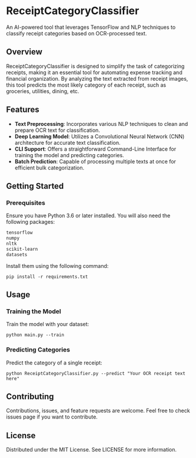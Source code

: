 # ReceiptCategoryClassifier

An AI-powered tool that leverages TensorFlow and NLP techniques to classify receipt categories based on OCR-processed text.

## Overview

ReceiptCategoryClassifier is designed to simplify the task of categorizing receipts, making it an essential tool for automating expense tracking and financial organization. By analyzing the text extracted from receipt images, this tool predicts the most likely category of each receipt, such as groceries, utilities, dining, etc.

## Features

- **Text Preprocessing**: Incorporates various NLP techniques to clean and prepare OCR text for classification.
- **Deep Learning Model**: Utilizes a Convolutional Neural Network (CNN) architecture for accurate text classification.
- **CLI Support**: Offers a straightforward Command-Line Interface for training the model and predicting categories.
- **Batch Prediction**: Capable of processing multiple texts at once for efficient bulk categorization.

## Getting Started

### Prerequisites

Ensure you have Python 3.6 or later installed. You will also need the following packages:

```sh
tensorflow
numpy
nltk
scikit-learn
datasets
```

Install them using the following command:

```
pip install -r requirements.txt
```
## Usage
### Training the Model

Train the model with your dataset:

```
python main.py --train
```
### Predicting Categories

Predict the category of a single receipt:
```
python ReceiptCategoryClassifier.py --predict "Your OCR receipt text here"
```

## Contributing
Contributions, issues, and feature requests are welcome. Feel free to check issues page if you want to contribute.

## License
Distributed under the MIT License. See LICENSE for more information.
